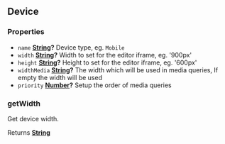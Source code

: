 <!-- Generated by documentation.js. Update this documentation by updating the source code. -->

## Device



### Properties

*   `name` **[String][1]?** Device type, eg. `Mobile`
*   `width` **[String][1]?** Width to set for the editor iframe, eg. '900px'
*   `height` **[String][1]?** Height to set for the editor iframe, eg. '600px'
*   `widthMedia` **[String][1]?** The width which will be used in media queries, If empty the width will be used
*   `priority` **[Number][2]?** Setup the order of media queries

### getWidth

Get device width.

Returns **[String][1]** 

[1]: https://developer.mozilla.org/docs/Web/JavaScript/Reference/Global_Objects/String

[2]: https://developer.mozilla.org/docs/Web/JavaScript/Reference/Global_Objects/Number
